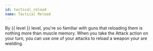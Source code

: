 ```yaml
---
id: tactical_reload
name: Tactical Reload
---
```

By {{ level }} level, you're so familiar with guns that reloading them is nothing more than muscle memory. When you take 
the Attack action on your turn, you can use one of your attacks to reload a weapon your are wielding.
